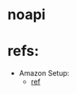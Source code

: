# noapi

# refs:

* Amazon Setup:
    * [ref](https://www.codementor.io/@olatundegaruba/nodejs-restful-apis-in-10-minutes-q0sgsfhbd)